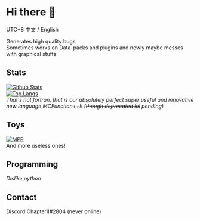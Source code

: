 # Hi there 👋

UTC+8 中文 / English

Generates high quality bugs  
Sometimes works on Data-packs and plugins and newly maybe messes with graphical stuffs

Stats
---
[![Github Stats](https://github-readme-stats-two-pi.vercel.app/api?username=Untitled&show_icons=true)](https://github.com/Untitled/)  
[![Top Langs](https://github-readme-stats-two-pi.vercel.app/api/top-langs/?username=Untitled&layout=compact)](https://github.com/Untitled/)  
*That's not fortran, that is our absolutely perfect super useful and innovative new language MCFunction++!! (~~though deprecated lol~~ pending)*

Toys
---
[![MPP](https://github-readme-stats-two-pi.vercel.app/api/pin/?username=Untitled&repo=MCFunctionPlusPlus)](https://github.com/Untitled/MCFunctionPlusPlus)  
And more useless ones!

Programming
---
_Dislike python_

Contact
---
Discord ChapterII#2804 (never online)
